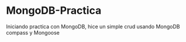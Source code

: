 # MongoDB-Practica

Iniciando practica con MongoDB, hice un simple crud usando MongoDB compass y Mongoose
